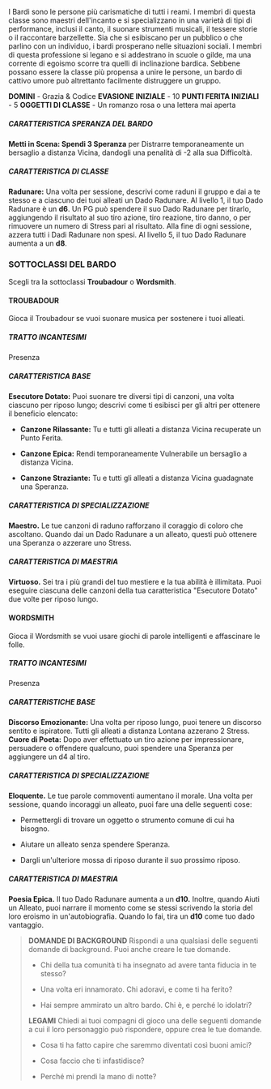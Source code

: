 I Bardi sono le persone più carismatiche di tutti i reami. I membri di questa classe sono maestri dell'incanto e si specializzano in una varietà di tipi di performance, inclusi il canto, il suonare strumenti musicali, il tessere storie o il raccontare barzellette. Sia che si esibiscano per un pubblico o che parlino con un individuo, i bardi prosperano nelle situazioni sociali. I membri di questa professione si legano e si addestrano in scuole o gilde, ma una corrente di egoismo scorre tra quelli di inclinazione bardica. Sebbene possano essere la classe più propensa a unire le persone, un bardo di cattivo umore può altrettanto facilmente distruggere un gruppo.

**DOMINI** - Grazia & Codice
**EVASIONE INIZIALE** - 10
**PUNTI FERITA INIZIALI** - 5
**OGGETTI DI CLASSE** - Un romanzo rosa o una lettera mai aperta

##### **CARATTERISTICA SPERANZA DEL BARDO**
**Metti in Scena: Spendi 3 Speranza** per Distrarre temporaneamente un bersaglio a distanza Vicina, dandogli una penalità di -2 alla sua Difficoltà.

##### **CARATTERISTICA DI CLASSE**
**Radunare:** Una volta per sessione, descrivi come raduni il gruppo e dai a te stesso e a ciascuno dei tuoi alleati un Dado Radunare. Al livello 1, il tuo Dado Radunare è un **d6**. Un PG può spendere il suo Dado Radunare per tirarlo, aggiungendo il risultato al suo tiro azione, tiro reazione, tiro danno, o per rimuovere un numero di Stress pari al risultato. Alla fine di ogni sessione, azzera tutti i Dadi Radunare non spesi. Al livello 5, il tuo Dado Radunare aumenta a un **d8**.

### SOTTOCLASSI DEL BARDO
Scegli tra la sottoclassi **Troubadour** o **Wordsmith**.

#### TROUBADOUR
Gioca il Troubadour se vuoi suonare musica per sostenere i tuoi alleati.

##### TRATTO INCANTESIMI
Presenza

##### CARATTERISTICA BASE
**Esecutore Dotato:** Puoi suonare tre diversi tipi di canzoni, una volta ciascuno per riposo lungo; descrivi come ti esibisci per gli altri per ottenere il beneficio elencato:

- **Canzone Rilassante:** Tu e tutti gli alleati a distanza Vicina recuperate un Punto Ferita.

- **Canzone Epica:** Rendi temporaneamente Vulnerabile un bersaglio a distanza Vicina.

- **Canzone Straziante:** Tu e tutti gli alleati a distanza Vicina guadagnate una Speranza.

##### CARATTERISTICA DI SPECIALIZZAZIONE
**Maestro.** Le tue canzoni di raduno rafforzano il coraggio di coloro che ascoltano. Quando dai un Dado Radunare a un alleato, questi può ottenere una Speranza o azzerare uno Stress.

##### CARATTERISTICA DI MAESTRIA
**Virtuoso.** Sei tra i più grandi del tuo mestiere e la tua abilità è illimitata. Puoi eseguire ciascuna delle canzoni della tua caratteristica "Esecutore Dotato" due volte per riposo lungo.

#### WORDSMITH
Gioca il Wordsmith se vuoi usare giochi di parole intelligenti e affascinare le folle.

##### TRATTO INCANTESIMI
Presenza

##### CARATTERISTICHE BASE
**Discorso Emozionante:** Una volta per riposo lungo, puoi tenere un discorso sentito e ispiratore. Tutti gli alleati a distanza Lontana azzerano 2 Stress.
**Cuore di Poeta:** Dopo aver effettuato un tiro azione per impressionare, persuadere o offendere qualcuno, puoi spendere una Speranza per aggiungere un d4 al tiro.

##### CARATTERISTICA DI SPECIALIZZAZIONE
**Eloquente.** Le tue parole commoventi aumentano il morale. Una volta per sessione, quando incoraggi un alleato, puoi fare una delle seguenti cose:

- Permettergli di trovare un oggetto o strumento comune di cui ha bisogno.

- Aiutare un alleato senza spendere Speranza.

- Dargli un'ulteriore mossa di riposo durante il suo prossimo riposo.

##### CARATTERISTICA DI MAESTRIA
**Poesia Epica.** Il tuo Dado Radunare aumenta a un **d10.** Inoltre, quando Aiuti un Alleato, puoi narrare il momento come se stessi scrivendo la storia del loro eroismo in un'autobiografia. Quando lo fai, tira un **d10** come tuo dado vantaggio.

> **DOMANDE DI BACKGROUND**
> Rispondi a una qualsiasi delle seguenti domande di background. Puoi anche creare le tue domande.
> 
> - Chi della tua comunità ti ha insegnato ad avere tanta fiducia in te stesso?
> 
> - Una volta eri innamorato. Chi adoravi, e come ti ha ferito?
> 
> - Hai sempre ammirato un altro bardo. Chi è, e perché lo idolatri?
> 
> **LEGAMI**
> Chiedi ai tuoi compagni di gioco una delle seguenti domande a cui il loro personaggio può rispondere, oppure crea le tue domande.
> 
> - Cosa ti ha fatto capire che saremmo diventati così buoni amici?
> 
> - Cosa faccio che ti infastidisce?
> 
> - Perché mi prendi la mano di notte?